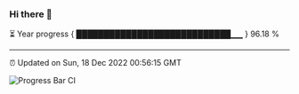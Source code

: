 ### Hi there 👋

⏳ Year progress { ████████████████████████████▁▁ } 96.18 %

---

⏰ Updated on Sun, 18 Dec 2022 00:56:15 GMT

![Progress Bar CI](https://github.com/liununu/liununu/workflows/Progress%20Bar%20CI/badge.svg)
